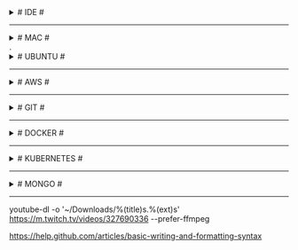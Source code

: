 

<details><summary># IDE #</summary>
  
## Extensions ##

### VS Code ###
- Out of box
- Mac: ~/.vscode/extensions
  - Cmd + Shft + P -> Shell: install 'code' in Path
- Ubuntu: Home/.vscode/extensions
- USER SETTINGS: 
```
{
   "typescript.tsdk": "${npm list -g | head -n1}/node_modules/typescript/lib",
   "editor.detectIndentation": false,
   "editor.insertSpaces": true,
   "editor.tabSize": 3,
   "editor.fontFamily": "'Dank Mono', 'Source Code Pro', 'Roboto Mono', 'Andale Mono', 'Lucida Console', Menlo, Consolas, DejaVu Sans Mono, monospace",
   "editor.fontSize": 15,
   "editor.fontLigatures": true,
   "editor.fontWeight": "700",
   "terminal.integrated.fontSize": 12,
   "terminal.integrated.fontFamily": "Monaco",
   "window.zoomLevel": -0.5,
   "workbench.colorTheme": "Cobalt2",
   "workbench.iconTheme": "material-icon-theme",
   "workbench.startupEditor": "newUntitledFile",
   "javascript.validate.enable": false, // if not using TS
   "explorer.confirmDelete": false,
   "explorer.confirmDragAndDrop": false,
   "git.autofetch": true,
   "gitlens.advanced.messages": {
      "suppressShowKeyBindingsNotice": true
   }, // or install npm i flow-bin -g
   "files.watcherExclude": {
      "**/tmp/**": true,
      "**/node_modules/**": true,
      "**/bower_components/**": true
   }
}
```
- Extensions: Activitus Bar, Atom One Dark Theme, Atom One Light Theme, Auto Import, Bracket Pair Colorizer, Cobalt2 Theme Official, Darcula Theme, Docker, Dracula Official, EditorConfig for VS Code, Git History, GitLens - Git supercharged, Material Icon Theme, One Dark (Sublime Babel), One Dark Pro, One Monokai Theme, Prettier - Code formatter, Quokka.js, Rightclick Git, Simple icon theme, Sublime Material Theme, TODO Highlight   

### Sublime ###
- Git  
TypeScript  
Babel ES6/ES7  
JsFormat  
BracketHighlighter  
SideBarEnhancements  
Color Highlighter  
A File Icon  
Seti_UI, Materialize, Tomorrow Color Schemes, Predawn, Monokai - Spacegray  

### Atom ###
- Atom-Typescript: https://github.com/TypeStrong/atom-typescript  
Atom-React: https://github.com/orktes/atom-react (clone into .atom\packages folder)  
Install: file-icons, atom-json-color, atom-bracket-highlight,  
Use: UITheme='One Dark', SyntaxTheme='One Light'  
Stylesheet:
```
.tree-view {  
  font-size: 10px; 
}  
atom-text-editor {  
  background-color: #f7f3ea;  
  font-family: Monaco;  
  font-size: 13px;  
}  
.bracket-matcher {  
  position: absolute;  
  top: -1px;  
  border-bottom: 1px solid lime;  
  border: 1px solid rgba(0, 255, 0, 0.7);  
  // background-color: rgba(150, 255, 150, 0.3);  
}  
```
</details>
  
- - - -

<details><summary># MAC #</summary>

# MAC #
  
## ~/.bash_profile ##
export CLICOLOR=1  
export LSCOLORS=ExFxBxDxCxegedabagacad  
export PATH=~/...../mongodb/bin:$PATH  
  
'#tput setab [1-7] – Set a background color using ANSI escape  
'# tput setb [1-7] – Set a background color  
'# tput setaf [1-7] – Set a foreground color using ANSI escape  
'# tput setf [1-7] – Set a foreground color  
'#  
'# tput bold – Set bold mode  
'# tput dim – turn on half-bright mode  
'# tput smul – begin underline mode  
'# tput rmul – exit underline mode  
'# tput rev – Turn on reverse mode  
'# tput smso – Enter standout mode (bold on rxvt)  
'# tput rmso – Exit standout mode  
'# tput sgr0 – Turn off all attributes  
'#  
'# 0 – Black  | 4 – Blue  
'# 1 – Red    | 5 – Magenta  
'# 2 – Green  | 6 – Cyan  
'# 3 – Yellow | 7 – White  
'#  
'# $ export PS1='\[$(tput bold)$(tput setb 4)$(tput setaf 7)\] \u@\h:\w $ \[$(tput sgr0)\]'  
'# export PS1='\[\033[01;32m\] \w \[\033[00m\]λ '  
  
function getCurrentFolderName() {  
   '# echo $PWD  
   echo /${PWD##*/}  
}  
export PS1='\[$(tput setab 3)$(tput setaf 4)\] $(getCurrentFolderName) » \[$(tput sgr0)\] '  
  
alias l='ls -CF'  
alias la='ls -a'  
alias ll='ls -all'  
alias ld='ls -l'  
alias cls='clear && printf "\e[3J"'  
alias pss='ps aux | grep'  
alias mongod='mongod --dbpath ~/Documents/mongodb/data/db'  
alias d='docker'  
alias k='kubectl'  

alias cd..='cd ../'  
alias ..='cd ../'  
alias ...='cd ../../'  
alias path='echo -e ${PATH//:/\\n}'  
eval $(/usr/libexec/path_helper -s)  

## shortcuts ##
AC2V2zZQ  
F11	=> Show desktop  
Cmd + Shift + . => show hidden files  
Cmd + Q         => close the application without trace  
Cmd + \`        => tab between windows of same application  
cp -a <_source>/. <_dest> => copy the content of the <_source> into <_dest> recursively(a) including hidden files/folders(.)  
ln -s <_source> <_dest>	=> creates a link of <_source> in the <_dest> folder  
chown <_user> <_file> => changes the owner of <_file> to <_user>  
defaults write -g com.apple.mouse.scaling -float 10  

// MongoDB  
$ ./mongod --dbpath ../data/db  
$ mongo (another cmd)  
$ show dbs  
$ use <db>  
$ db  
$ show collections  
$ db.<collection>.drop()  
$ db.<collection>.insert({…})  
$ db.<collection>.find()  

// NPM  
$ sudo chown -R $(whoami) <path> | $(npm config get prefix)  

// HomeBrew . 
/usr/bin/ruby -e "$(curl -fsSL https://raw.githubusercontent.com/Homebrew/install/master/install)"  

</details>  
.
<details><summary># UBUNTU #</summary>

# UBUNTU #

## ~/.bashrc ##
'# alias l='ls -CF'  
'# alias la='ls -a'  
'# alias ll='ls -all'  
alias ld='ls -l'  
alias cls='clear && reset'  
PS1='\[\033[01;32m\]${PWD} \[\033[00m\]\$ '

## Programs ##
Gnome Tweaks, Gnome Global Application Menu, Docky (No need for Unity or Dash-to-dock),  
GIMP, VLC, K3b,  
Terminator,  
GParted, KDE Partition Manager, UNetbootin,  
https://atom.io, 

## Scripts ##
- sudo apt-get update  
- NodeJs: sudo apt-get install nodejs (may noy install the latest version)  
  curl -sL https://deb.nodesource.com/setup_8.x | sudo -E bash -  
  sudo apt-get install -y nodejs  
  sudo apt-get install nodejs-legacy  
- NPM: sudo apt-get install npm  
- GIT: sudo apt-get install git  
- Chrome: sudo apt-get install google-chrome-stable
- D (ntfs):  
sudo mkdir -p /media/c  
sudo fdisk -l (ex: sda3 is our D drive)  
sudo mount -t ntfs -o nls=utf8,umask=0222 /dev/sda3 /media/c  
- if there is a problem w/ icons:  
/usr/share/pixmaps/ or /usr/share/applications/ and open related files.  
- Printer: download drivers from http://support.brother.com/g/b/producttop.aspx?c=eu_ot&lang=en&prod=dcp9055cdn_eu_as  
ipp://192.168.1.9/ipp for the URI of the wifi printer (http://localhost:631/printers for administrations)  

## Terminator ##
- Profiles -> default -> Colours -> Built-in Schemes: Gruvbox dark  
- First open terminator and set the window size according to your need and comfort.  
Right click and go to preference and then to layout.  
Click on the terminal name under window and then save the layout.  
Thats it, It will open the terminator in the same size, as you have set up, next time you open it.  
- ~home/.config/terminator/config:  
[global_config]
  suppress_multiple_term_dialog = True
  title_font = Sans 8
[keybindings]
[layouts]
  [[default]]
    [[[child0]]]
      fullscreen = False
      last_active_term = 99a44a5b-9cc5-4c49-bdc8-6cac012dcfb8
      last_active_window = True
      maximised = False
      order = 0
      parent = ""
      position = 0:0
      size = 1912, 425
      title = /bin/bash
      type = Window
    [[[terminal1]]]
      order = 0
      parent = child0
      profile = default
      type = Terminal
      uuid = 99a44a5b-9cc5-4c49-bdc8-6cac012dcfb8
[plugins]
[profiles]
  [[default]]
    background_color = "#282828"
    background_darkness = 0.95
    background_type = transparent
    copy_on_selection = True
    cursor_color = "#aaaaaa"
    cursor_shape = ibeam
    font = Monospace 9
    foreground_color = "#ffffff"
    show_titlebar = False
    use_system_font = False

## Konsole ##
~/.config/konsolerc  
[Desktop Entry]
DefaultProfile=Default.profile
[Favorite Profiles]
Favorites=
[MainWindow]
Height 1080=480
Width 1920=1298
[TabBar]
ShowQuickButtons=true
TabBarVisibility=ShowTabBarWhenNeeded

~/.local/share/konsole/Default.profile  
[Appearance]
ColorScheme=Breeze
[General]
Name=Default
Parent=FALLBACK/


## Sublime Text 3 ##
- sudo add-apt-repository ppa:webupd8team/sublime-text-3
- sudo apt-get update
- sudo apt-get install sublime-text-installer  

## Docky ##
Open gconf-editor. Navigate to */apps/docky-2/Docky/Items/DockyItem/*. Change *Hue* to 1 DockyItemCommand to *gksu nautilus /usr/share/applications*. Click on your Docky Anchor. Type in your password. Navigate to the program icon you would like to change.  


## Plasma ##

edit */usr/share/plasma/layout-templates/org.kde.plasma.desktop.defaultPanel/contents/layout.js*:  
var panel = new Panel
var panelScreen = panel.screen
var freeEdges = {"bottom": true, "top": true, "left": true, "right": true}

for (i = 0; i < panelIds.length; ++i) {
    var tmpPanel = panelById(panelIds[i])
    if (tmpPanel.screen == panelScreen) {
        // Ignore the new panel
        if (tmpPanel.id != panel.id) {
            freeEdges[tmpPanel.location] = false;
        }
    }
}

if (freeEdges["bottom"] == true) {
    panel.location = "bottom";
} else if (freeEdges["top"] == true) {
    panel.location = "top";
} else if (freeEdges["left"] == true) {
    panel.location = "left";
} else if (freeEdges["right"] == true) {
    panel.location = "right";
} else {
    // There is no free edge, so leave the default value
    panel.location = "top";
}

panel.height = gridUnit * 2

var kickoff = panel.addWidget("org.kde.plasma.kickoff")
kickoff.currentConfigGroup = ["Shortcuts"]
kickoff.writeConfig("global", "Alt+F1")

//panel.addWidget("org.kde.plasma.showActivityManager")
panel.addWidget("org.kde.plasma.pager")
panel.addWidget("org.kde.plasma.taskmanager")

/* Next up is determining whether to add the Input Method Panel
 * widget to the panel or not. This is done based on whether
 * the system locale's language id is a member of the following
 * white list of languages which are known to pull in one of
 * our supported IME backends when chosen during installation
 * of common distributions. */

var langIds = ["as",    // Assamese
               "bn",    // Bengali
               "bo",    // Tibetan
               "brx",   // Bodo
               "doi",   // Dogri
               "gu",    // Gujarati
               "hi",    // Hindi
               "ja",    // Japanese
               "kn",    // Kannada
               "ko",    // Korean
               "kok",   // Konkani
               "ks",    // Kashmiri
               "lep",   // Lepcha
               "mai",   // Maithili
               "ml",    // Malayalam
               "mni",   // Manipuri
               "mr",    // Marathi
               "ne",    // Nepali
               "or",    // Odia
               "pa",    // Punjabi
               "sa",    // Sanskrit
               "sat",   // Santali
               "sd",    // Sindhi
               "si",    // Sinhala
               "ta",    // Tamil
               "te",    // Telugu
               "th",    // Thai
               "ur",    // Urdu
               "vi",    // Vietnamese
               "zh_CN", // Simplified Chinese
               "zh_TW"] // Traditional Chinese

if (langIds.indexOf(languageId) != -1) {
    panel.addWidget("org.kde.plasma.kimpanel");
}

panel.addWidget("org.kde.plasma.systemtray")
panel.addWidget("org.kde.plasma.digitalclock")

</details>
  
- - - -

<details><summary># AWS #</summary>

## Installations ##
sudo apt-get update  
sudo apt-get git  
curl -sL https://deb.nodesource.com/setup_8.x | sudo -E bash -  
sudo apt-get install -y nodejs  
sudo apt-get install -y nodejs-legacy  
sudo apt-get install build-essential  
sudo apt-get npm  

## Deployment ##
$ ssh -i \~/.ssh/lh-accountancy-dev.pem ubuntu@ec2-35-177-20-202.eu-west-2.compute.amazonaws.com  
$ tar -cvzf lh-accountancy.tar.gz lh-accountancy  
$ scp -i \~/.ssh/lh-accountancy-dev.pem lh-accountancy.tar.gz ubuntu@ec2-35-177-20-202.eu-west-2.compute.amazonaws.com:\~  
$ sudo tar -xzvf lh-accountancy.tar.gz  
$ npm run build-dev (export NODE_ENV=dev)  
$ npm run publish-dev > ../lh-accountancy.log 2>&1 &  
$ nohup node ./lh-accountancy/dist/src/index.js > lh-accountancy.log 2>&1 &  

</details>

- - - -

<details><summary># GIT #</summary>

## Branch ##
$ git br -a: List both remote-tracking branches and local branches.
$ git br -d <branchname>: Delete a branch
$ git br -D <branchname>: --delete --force
$ git br -f <branchname>: Reset <branchname> to <startpoint>
$ git ps -d origin <branchname>: Delete a remote branch

## Fetch ##
$ git fetch --all: Fetch all remotes
$ git fetch --prune: After fetching, remove any remote tracking branches which no longer exist	on the remote

## Clone ##
$ git clone -b develop repository-url.git

## restore a previous commit's state: ##
$ git reset --hard a0e4812dbc
$ git ps origin develop --force

# ---------------------------------------------

$ git remote get-url origin
$ git remote set-url origin https://github.com/USERNAME/REPOSITORY.git

$ git config credential.helper store
$ git config --global credential.helper cache
$ git push http://example.com/repo.git  
Username: <type your username>  
Password: <type your password>  
  
</details>

- - - -
  
<details><summary># DOCKER #</summary>
  
## Images ##
$ docker images: Lists running images  
$ docker image ls -a: Lists all images  
$ docker image rm imageId1 imageId2: Deletes selected images (-f will force)  
$ docker rmi imageId1 imageId2: Deletes selected images (-f will force)  
  
## Containers ##
$ docker container ls: Lists running containers (same as $ docker ps)  
$ docker container ls -a: Lists all containers (same as $ docker ps -a)  
$ docker container rm containerId1 containerId2: Deletes containers  
$ docker container start containerId1 containerId2: Starts containers  
$ docker container stop containerId1 containerId2: Stops containers  
  
'# Delete every Docker containers  
'# Must be run first because images are attached to containers  
$ docker rm -f  
$ docker ps -q | -a: Kills all running containers (-a: stoped ones as well)  
  
'# Build $ Run  
$ docker build .: Builds the docker file and creates the image w/ Repository and Tag as <none>  
$ docker build -t tagName .: Builds the docker file and creates the image w/ tag name  
  
'# 9000: exposed port in the dockerfile  
'# 4000: port on the localhost host machine  
'# imageName should be the last parameter  
'# 172.17.0.1 is for the localhost host machine (Docker bridge gets 172.17.0.0)  
$ docker run -d --name containerName -p 4000:9000 imageName: Creates and runs a new container from the image  
$ docker run -d -e "PORT=4001" -e "API_URL=172.17.0.1:4000" imageName: Creates and runs a new container from the image w/ environment variable  
$ docker stop containerId  
  
172.17.0.0: docker bridge  
172.17.0.1: host  
172.17.0.2: graphql-api-server  
172.17.0.3: graphql-server  
  
'# Network is the default one (bridge)  
docker run -d --name graphql-api-server -p 4002:9000 -e "PORT=9000" graphql-api-server  
docker run -d --name graphql-server -p 4000:9000 -e "PORT=9000" -e "API_URL=http://172.17.0.2:9000" graphql-server  

'# Network is myNetwork. So we can use container name  
docker run -d --name graphql-api-server --network myNetwork -p 4002:9000 -e "PORT=9000" graphql-api-server  
docker run -d --name graphql-server --network myNetwork -p 4000:9000 -e "PORT=9000" -e "API_URL=http://graphql-api-server:9000" graphql-server  

- d build -t ylz-identity-manager .  
- docker run -d --name ylz-identity-manager --network ylz -p 10000:9000 -e "mongoUrl=mongodb://host.docker.internal:2017/IdentityManager" -e "apiPrefix=/api" -e "corsOrigin=[\"http://localhost\"]" -e "nodeEnv=dev" -e "port=9000" -e "secret=qwerty12345asdfg67890" -e "swaggerUrl=/_docs" -e "swaggerDefinition={\"basePath\":\"/api\",\"info\": {\"description\": \"Identity Manager API with Swagger\",\"title\": \"Identity Manager API  
  
$ docker system prune: Removes images, containers, volumes, and networks — not associated with a container  
$ docker exec -it containerId sh: interactive terminal  
$ docker network ls  
$ docker network inspect bridge  
  
'# Delete every Docker image  
$ docker rmi -f  
$ docker images -q  

</details>
  
- - - -
  
<details><summary># KUBERNETES #</summary>
  
$ kubectl get nodes  
$ kubectl cluster-info  
$ kubectl get ns  
$ kubectl get pods -n namaspaceName  
$ kubectl logs -n namaspaceName --tail=1000 -f podName  
$ kubectl exec -it -n namaspaceName podName sh  
$ kubectl get pods -n namaspaceName | grep -i 7DD863D35E  
  
$ kubectl describe -n namaspaceName pod podName  
$ kubectl delete -n namaspaceName pod podName  
$ kubectl scale deployment -n namaspaceName --replicas=0 serviceName  
$ kubect. get logs -n namaspaceName podName  
  
## ssh ##
$ cd ~/.ssh  
$ ssh-keygen -t rsa: Creates id_rsa and id_rsa.pub  
$ Enter passphrase (empty for no passphrase):  
$ Enter same passphrase again:  
$ cat id_rsa.pub
  - ssh-rsa AAAAB3NzaC1yc...  

$ ssh yaliz@yaliz-identity-manager.serra.pw  
  
</details>
  
- - - -
  
<details><summary># MONGO #</summary>
  
## FIND ##
db.Clients.find({ industry: 'Automotive' });  
db.Clients.find({ $where: function() { return this.industry ==  'Automotive' } })  
  
## SELECT & JOIN ##
db.Projects.find({ clientId: {  
    $in: db.Clients.find({ countryId: 'AU' }).map(x => x._id)  
}}, { _id: 1, name: 1, budget: 1 })  

const clients = db.Clients.find({ countryId: 'IE' })
	.map( x => x._id )
db.Projects.find({ clientId: {$in: clients} }, {_id: 0, name:1})
	.sort({ name: 1 })
  
## INSERT ##
const clients = [...];  
clients.forEach( client => {  
    client._id = ObjectId().str;  
    db.Clients.insert( client );  
});  
  
db.ClientsXX.find({}).forEach(x => {  
    const xNew = Object.assign({}, x, {_id: x._id.valueOf(), leads: [], planners: []});  
    db.getCollection('Clients').insert( xNew );  
});  
  
## UPDATE ##
// update the first one  
db.Formats.update({ countryId: 'GB' },  
    {  
      $set: {  
        parentId: null  
      }  
    }  
)  
db.Formats.updateMany({ countryId: 'GB' },  
    {  
      $set: {  
        parentId: null  
      }  
    }  
)  
  
db.Formats.updateMany({},  
   {  
      $unset: { parentId:1 }  
   }, false, true  
);  
  
</details>
  
- - - -
  
  
youtube-dl  -o '~/Downloads/%(title)s.%(ext)s' https://m.twitch.tv/videos/327690336 --prefer-ffmpeg
  
https://help.github.com/articles/basic-writing-and-formatting-syntax  
